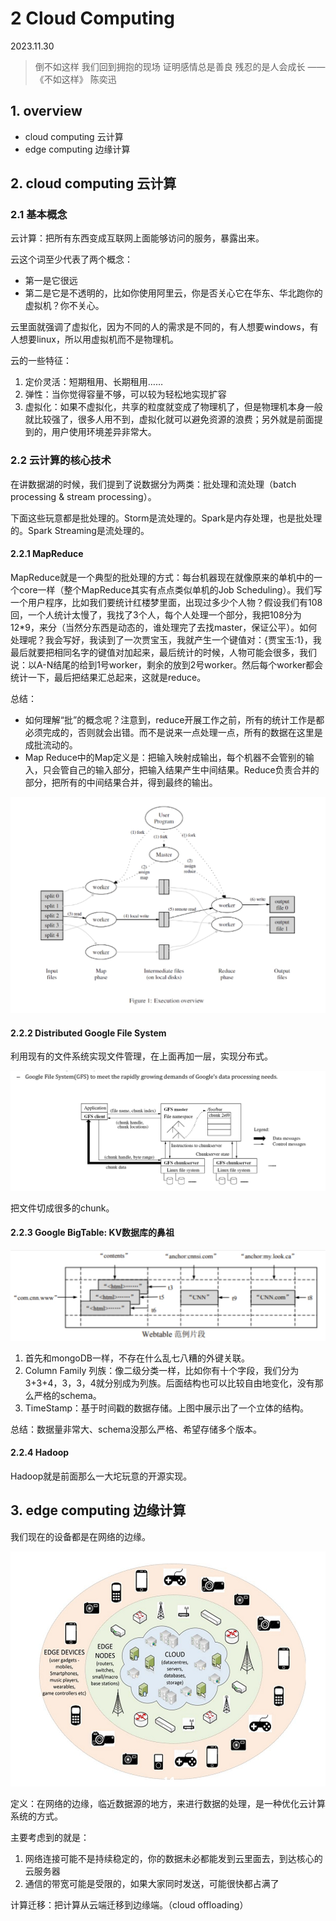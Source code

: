 # 2 Cloud Computing

2023.11.30

> 倒不如这样
> 我们回到拥抱的现场
> 证明感情总是善良
> 残忍的是人会成长
> ——《不如这样》 陈奕迅

## 1. overview

- cloud computing 云计算
- edge computing 边缘计算

## 2. cloud computing 云计算

### 2.1 基本概念

云计算：把所有东西变成互联网上面能够访问的服务，暴露出来。

云这个词至少代表了两个概念：
- 第一是它很远
- 第二是它是不透明的，比如你使用阿里云，你是否关心它在华东、华北跑你的虚拟机？你不关心。

云里面就强调了虚拟化，因为不同的人的需求是不同的，有人想要windows，有人想要linux，所以用虚拟机而不是物理机。

云的一些特征：
1. 定价灵活：短期租用、长期租用……
2. 弹性：当你觉得容量不够，可以较为轻松地实现扩容
3. 虚拟化：如果不虚拟化，共享的粒度就变成了物理机了，但是物理机本身一般就比较强了，很多人用不到，虚拟化就可以避免资源的浪费；另外就是前面提到的，用户使用环境差异非常大。

### 2.2 云计算的核心技术

在讲数据湖的时候，我们提到了说数据分为两类：批处理和流处理（batch processing & stream processing）。

下面这些玩意都是批处理的。Storm是流处理的。Spark是内存处理，也是批处理的。Spark Streaming是流处理的。

#### 2.2.1 MapReduce

MapReduce就是一个典型的批处理的方式：每台机器现在就像原来的单机中的一个core一样（整个MapReduce其实有点点类似单机的Job Scheduling）。我们写一个用户程序，比如我们要统计红楼梦里面，出现过多少个人物？假设我们有108回，一个人统计太慢了，我找了3个人，每个人处理一个部分，我把108分为12*9，来分（当然分东西是动态的，谁处理完了去找master，保证公平）。如何处理呢？我会写好，我读到了一次贾宝玉，我就产生一个键值对：{贾宝玉:1}，我最后就要把相同名字的键值对加起来，最后统计的时候，人物可能会很多，我们说：以A-N结尾的给到1号worker，剩余的放到2号worker。然后每个worker都会统计一下，最后把结果汇总起来，这就是reduce。


总结：
- 如何理解“批”的概念呢？注意到，reduce开展工作之前，所有的统计工作是都必须完成的，否则就会出错。而不是说来一点处理一点，所有的数据在这里是成批流动的。
- Map Reduce中的Map定义是：把输入映射成输出，每个机器不会管别的输入，只会管自己的输入部分，把输入结果产生中间结果。Reduce负责合并的部分，把所有的中间结果合并，得到最终的输出。

![](./res/mapreduce.png)

#### 2.2.2 Distributed Google File System

利用现有的文件系统实现文件管理，在上面再加一层，实现分布式。

![](./res/gfs.png)

把文件切成很多的chunk。

#### 2.2.3 Google BigTable: KV数据库的鼻祖

![](./res/bigtable.png)

1. 首先和mongoDB一样，不存在什么乱七八糟的外键关联。
2. Column Family 列族：像二级分类一样，比如你有十个字段，我们分为3+3+4，3，3，4就分别成为列族。后面结构也可以比较自由地变化，没有那么严格的schema。
3. TimeStamp：基于时间戳的数据存储。上图中展示出了一个立体的结构。

总结：数据量非常大、schema没那么严格、希望存储多个版本。

#### 2.2.4 Hadoop

Hadoop就是前面那么一大坨玩意的开源实现。

## 3. edge computing 边缘计算

我们现在的设备都是在网络的边缘。

![](./res/edge.png)

定义：在网络的边缘，临近数据源的地方，来进行数据的处理，是一种优化云计算系统的方式。

主要考虑到的就是：
1. 网络连接可能不是持续稳定的，你的数据未必都能发到云里面去，到达核心的云服务器
2. 通信的带宽可能是受限的，如果大家同时发送，可能很快都占满了

计算迁移：把计算从云端迁移到边缘端。（cloud offloading）